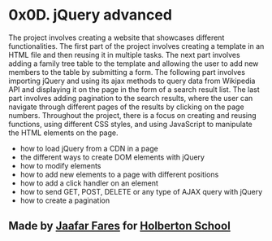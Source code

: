 # 0x0D. jQuery advanced



The project involves creating a website that showcases different functionalities. The first part of the project involves creating a template in an HTML file and then reusing it in multiple tasks. The next part involves adding a family tree table to the template and allowing the user to add new members to the table by submitting a form. The following part involves importing jQuery and using its ajax methods to query data from Wikipedia API and displaying it on the page in the form of a search result list. The last part involves adding pagination to the search results, where the user can navigate through different pages of the results by clicking on the page numbers. Throughout the project, there is a focus on creating and reusing functions, using different CSS styles, and using JavaScript to manipulate the HTML elements on the page.

* how to load jQuery from a CDN in a page
* the different ways to create DOM elements with jQuery
* how to modify elements
* how to add new elements to a page with different positions
* how to add a click handler on an element
* how to send GET, POST, DELETE or any type of AJAX query with jQuery
* how to create a pagination





## Made by [Jaafar Fares](https://github.com/jaafarfares) for [Holberton School](https://www.holbertonschool.com/)
